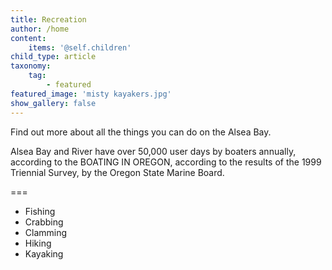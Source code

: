 ```yaml
---
title: Recreation
author: /home
content:
    items: '@self.children'
child_type: article
taxonomy:
    tag:
        - featured
featured_image: 'misty kayakers.jpg'
show_gallery: false
---
```


Find out more about all the things you can do on the Alsea Bay.

Alsea Bay and River have over 50,000 user days by boaters annually, according to the BOATING IN OREGON, according to the results of the 1999 Triennial Survey, by the Oregon State Marine Board.

<!-- free service -->

===

- Fishing
- Crabbing
- Clamming
- Hiking
- Kayaking
